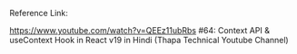 Reference Link:

https://www.youtube.com/watch?v=QEEz11ubRbs
#64: Context API & useContext Hook in React v19 in Hindi (Thapa Technical
 Youtube Channel)